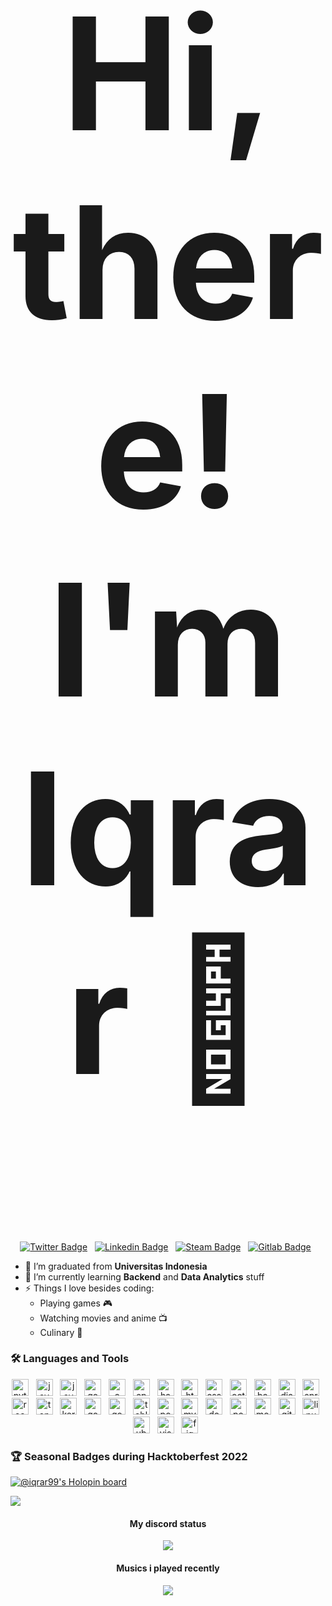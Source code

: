 <h2 align="center" style="font-size:250px">Hi, there! I'm Iqrar 👋</h2>

<div align="center">

[![Twitter Badge](https://img.shields.io/badge/-Twitter-00acee?style=for-the-badge&logo=Twitter&logoColor=white)](https://twitter.com/iqrar99_) &nbsp;
[![Linkedin Badge](https://img.shields.io/badge/-LinkedIn-0A66C2?style=for-the-badge&logo=linkedin&logoColor=white)](https://www.linkedin.com/in/iqrar99/) &nbsp;
[![Steam Badge](https://img.shields.io/badge/-Steam-000000?style=for-the-badge&logo=steam&logoColor=white)](https://steamcommunity.com/id/monarch99/) &nbsp;
[![Gitlab Badge](https://img.shields.io/badge/-GitLab-FC6D26?style=for-the-badge&logo=gitlab&logoColor=white)](https://gitlab.com/iqrar99) &nbsp;

</div>


- 🔭 I’m graduated from **Universitas Indonesia**
- 🌱 I’m currently learning **Backend** and **Data Analytics** stuff
- ⚡ Things I love besides coding:
  * Playing games 🎮
  * Watching movies and anime 📺
  * Culinary 🍳

### 🛠 Languages and Tools
<div align="center">
    <img height="27" src="https://img.shields.io/badge/-Python-0d182b?style=flat&logo=python" alt="python"> &nbsp;
    <img height="27" src="https://img.shields.io/badge/-Java-0d182b?style=flat&logo=Java" alt="java"> &nbsp;
    <img height="27" src="https://img.shields.io/badge/-JavaScript-0d182b?style=flat&logo=javascript" alt="javascript"> &nbsp;
    <img height="27" src="https://img.shields.io/badge/-Go-0d182b?style=flat&logo=Go" alt="go"> &nbsp;
    <img height="27" src="https://img.shields.io/badge/-C-0d182b?style=flat&logo=C&logoColor=A8B9CC" alt="c"> &nbsp;
    <img height="27" src="https://img.shields.io/badge/-C++-0d182b?style=flat&logo=C%2B%2B&logoColor=326696" alt="cpp"> &nbsp;
    <img height="27" src="https://img.shields.io/badge/-Haskell-0d182b?style=flat&logo=Haskell&logoColor=5D4F85" alt="haskell"> &nbsp;
    <img height="27" src="https://img.shields.io/badge/-HTML-0d182b?style=flat&logo=html5" alt="html5"> &nbsp;
    <img height="27" src="https://img.shields.io/badge/-CSS-0d182b?style=flat&logo=css3&logoColor=1572B6" alt="css"> &nbsp;
    <img height="27" src="https://img.shields.io/badge/-Octave-0d182b?style=flat&logo=octave&logoColor=0790C0" alt="octave"> &nbsp;
    <img height="27" src="https://img.shields.io/badge/-Bash-0d182b?style=flat&logo=gnubash&logoColor=4EAA25" alt="bash"> &nbsp;
    <img height="27" src="https://img.shields.io/badge/-Django-0d182b?style=flat&logo=Django&logoColor=1a7d58" alt="django"> &nbsp;
    <img height="27" src="https://img.shields.io/badge/-Spring-0d182b?style=flat&logo=Spring&logoColor=6DB33F" alt="spring"> &nbsp;
    <img height="27" src="https://img.shields.io/badge/-React.js-0d182b?style=flat&logo=react&logoColor=61DAFBF" alt="react"> &nbsp;
    <img height="27" src="https://img.shields.io/badge/-Tensorflow-0d182b?style=flat&logo=Tensorflow" alt="tensorflow"> &nbsp;
    <img height="27" src="https://img.shields.io/badge/-Keras-0d182b?style=flat&logo=Keras&logoColor=D00000" alt="keras"> &nbsp;
    <img height="27" src="https://img.shields.io/badge/-Google Colab-0d182b?style=flat&logo=googlecolab&logoColor=F9AB00" alt="googlecolab"> &nbsp;
    <img height="27" src="https://img.shields.io/badge/-Google Analytics-0d182b?style=flat&logo=googleanalytics&logoColor=E37400" alt="googleanalytics"> &nbsp;
    <img height="27" src="https://img.shields.io/badge/-Tableau-0d182b?style=flat&logo=tableau&logoColor=E97627" alt="tableau"> &nbsp;
    <img height="27" src="https://img.shields.io/badge/-PostgreSQL-0d182b?style=flat&logo=Postgresql" alt="postgresql"> &nbsp;
    <img height="27" src="https://img.shields.io/badge/-MySQL-0d182b?style=flat&logo=Mysql" alt="mysql"> &nbsp;
    <img height="27" src="https://img.shields.io/badge/-Docker-0d182b?style=flat&logo=docker&logoColor=2496ED" alt="docker"> &nbsp;
    <img height="27" src="https://img.shields.io/badge/-Postman-0d182b?style=flat&logo=postman&logoColor=FF6C37" alt="postman"> &nbsp;
    <img height="27" src="https://img.shields.io/badge/-MongoDB-0d182b?style=flat&logo=mongodb&logoColor=47A248" alt="mongodb"> &nbsp;
    <img height="27" src="https://img.shields.io/badge/-Git-0d182b?style=flat&logo=Git" alt="git"> &nbsp;
    <img height="27" src="https://img.shields.io/badge/-Linux-0d182b?style=flat&logo=Linux" alt="linux"> &nbsp;
    <img height="27" src="https://img.shields.io/badge/-Ubuntu-0d182b?style=flat&logo=Ubuntu" alt="ubuntu"> &nbsp;
    <img height="27" src="https://img.shields.io/badge/-VS Code-0d182b?style=flat&logo=visualstudiocode&logoColor=007ACC" alt="visualstudiocode"> &nbsp;
    <img height="27" src="https://img.shields.io/badge/-Figma-0d182b?style=flat&logo=figma&logoColor=F24E1E" alt="figma"> &nbsp;
</div>

### 🏆 Seasonal Badges during Hacktoberfest 2022
[![@iqrar99's Holopin board](https://holopin.me/iqrar99)](https://holopin.io/@iqrar99)

<img src="https://user-images.githubusercontent.com/73097560/115834477-dbab4500-a447-11eb-908a-139a6edaec5c.gif">

<h4 align="center">My discord status</h4>
<p align="center">
    <img src="https://discord.c99.nl/widget/theme-2/278821688894947328.png" style="text-align:center"/>
</p>

<h4 align="center">Musics i played recently</h4>
<p align="center">
    <img src="https://spotify-recently-played-readme.vercel.app/api?user=31wwhrdbcompxbhwe2hxnbxp6wny&count=5&unique=1" style="text-align:center"/>
</p>
